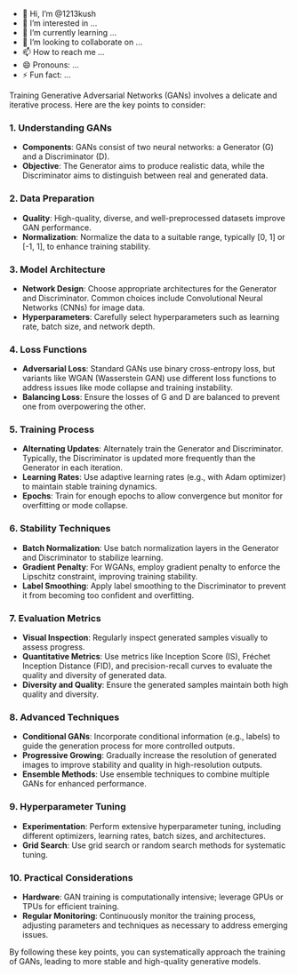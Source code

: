 - 👋 Hi, I’m @1213kush
- 👀 I’m interested in ...
- 🌱 I’m currently learning ...
- 💞️ I’m looking to collaborate on ...
- 📫 How to reach me ...
- 😄 Pronouns: ...
- ⚡ Fun fact: ...

<!---
1213kush/1213kush is a ✨ special ✨ repository because its `README.md` (this file) appears on your GitHub profile.
this was lose and gain 
![image](https://github.com/1213kush/1213kush/assets/145777925/b41f08ba-aa90-4afa-9329-1a1793866420)
![image](https://github.com/1213kush/1213kush/assets/145777925/a309ad2d-da0b-46c5-9267-eb7db1181521)

--->Training Generative Adversarial Networks (GANs) involves a delicate and iterative process. Here are the key points to consider:

### 1. **Understanding GANs**
- **Components**: GANs consist of two neural networks: a Generator (G) and a Discriminator (D).
- **Objective**: The Generator aims to produce realistic data, while the Discriminator aims to distinguish between real and generated data.

### 2. **Data Preparation**
- **Quality**: High-quality, diverse, and well-preprocessed datasets improve GAN performance.
- **Normalization**: Normalize the data to a suitable range, typically [0, 1] or [-1, 1], to enhance training stability.

### 3. **Model Architecture**
- **Network Design**: Choose appropriate architectures for the Generator and Discriminator. Common choices include Convolutional Neural Networks (CNNs) for image data.
- **Hyperparameters**: Carefully select hyperparameters such as learning rate, batch size, and network depth.

### 4. **Loss Functions**
- **Adversarial Loss**: Standard GANs use binary cross-entropy loss, but variants like WGAN (Wasserstein GAN) use different loss functions to address issues like mode collapse and training instability.
- **Balancing Loss**: Ensure the losses of G and D are balanced to prevent one from overpowering the other.

### 5. **Training Process**
- **Alternating Updates**: Alternately train the Generator and Discriminator. Typically, the Discriminator is updated more frequently than the Generator in each iteration.
- **Learning Rates**: Use adaptive learning rates (e.g., with Adam optimizer) to maintain stable training dynamics.
- **Epochs**: Train for enough epochs to allow convergence but monitor for overfitting or mode collapse.

### 6. **Stability Techniques**
- **Batch Normalization**: Use batch normalization layers in the Generator and Discriminator to stabilize learning.
- **Gradient Penalty**: For WGANs, employ gradient penalty to enforce the Lipschitz constraint, improving training stability.
- **Label Smoothing**: Apply label smoothing to the Discriminator to prevent it from becoming too confident and overfitting.

### 7. **Evaluation Metrics**
- **Visual Inspection**: Regularly inspect generated samples visually to assess progress.
- **Quantitative Metrics**: Use metrics like Inception Score (IS), Fréchet Inception Distance (FID), and precision-recall curves to evaluate the quality and diversity of generated data.
- **Diversity and Quality**: Ensure the generated samples maintain both high quality and diversity.

### 8. **Advanced Techniques**
- **Conditional GANs**: Incorporate conditional information (e.g., labels) to guide the generation process for more controlled outputs.
- **Progressive Growing**: Gradually increase the resolution of generated images to improve stability and quality in high-resolution outputs.
- **Ensemble Methods**: Use ensemble techniques to combine multiple GANs for enhanced performance.

### 9. **Hyperparameter Tuning**
- **Experimentation**: Perform extensive hyperparameter tuning, including different optimizers, learning rates, batch sizes, and architectures.
- **Grid Search**: Use grid search or random search methods for systematic tuning.

### 10. **Practical Considerations**
- **Hardware**: GAN training is computationally intensive; leverage GPUs or TPUs for efficient training.
- **Regular Monitoring**: Continuously monitor the training process, adjusting parameters and techniques as necessary to address emerging issues.

By following these key points, you can systematically approach the training of GANs, leading to more stable and high-quality generative models.
